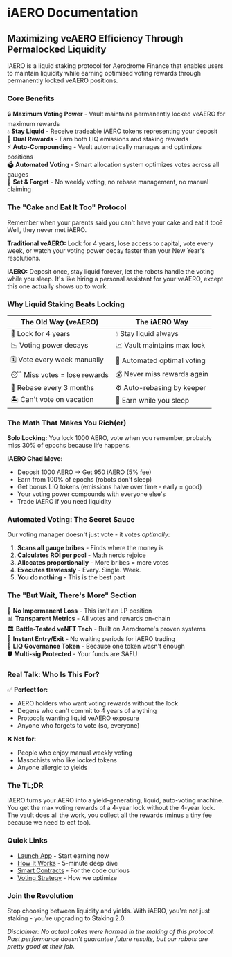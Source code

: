 # iAERO Documentation
## Maximizing veAERO Efficiency Through Permalocked Liquidity

iAERO is a liquid staking protocol for Aerodrome Finance that enables users to maintain liquidity while earning optimised voting rewards through permanently locked veAERO positions.

### Core Benefits

🔒 **Maximum Voting Power** - Vault maintains permanently locked veAERO for maximum rewards  
💧 **Stay Liquid** - Receive tradeable iAERO tokens representing your deposit  
🎁 **Dual Rewards** - Earn both LIQ emissions and staking rewards  
⚡ **Auto-Compounding** - Vault automatically manages and optimizes positions  
🗳️ **Automated Voting** - Smart allocation system optimizes votes across all gauges  
🤖 **Set & Forget** - No weekly voting, no rebase management, no manual claiming  

### The "Cake and Eat It Too" Protocol

Remember when your parents said you can't have your cake and eat it too? Well, they never met iAERO.

**Traditional veAERO:** Lock for 4 years, lose access to capital, vote every week, or watch your voting power decay faster than your New Year's resolutions.

**iAERO:** Deposit once, stay liquid forever, let the robots handle the voting while you sleep. It's like hiring a personal assistant for your veAERO, except this one actually shows up to work.

### Why Liquid Staking Beats Locking

| The Old Way (veAERO) | The iAERO Way |
|----------------------|---------------|
| 🔐 Lock for 4 years | 💧 Stay liquid always |
| 📉 Voting power decays | 📈 Vault maintains max lock |
| 🗓️ Vote every week manually | 🤖 Automated optimal voting |
| 😴 Miss votes = lose rewards | 💰 Never miss rewards again |
| 🔧 Rebase every 3 months | ⚙️ Auto-rebasing by keeper |
| 🏝️ Can't vote on vacation | 🌴 Earn while you sleep |

### The Math That Makes You Rich(er)

**Solo Locking:** You lock 1000 AERO, vote when you remember, probably miss 30% of epochs because life happens.

**iAERO Chad Move:** 
- Deposit 1000 AERO → Get 950 iAERO (5% fee)
- Earn from 100% of epochs (robots don't sleep)
- Get bonus LIQ tokens (emissions halve over time - early = good)
- Your voting power compounds with everyone else's
- Trade iAERO if you need liquidity

### Automated Voting: The Secret Sauce

Our voting manager doesn't just vote - it votes *optimally*:

1. **Scans all gauge bribes** - Finds where the money is
2. **Calculates ROI per pool** - Math nerds rejoice
3. **Allocates proportionally** - More bribes = more votes
4. **Executes flawlessly** - Every. Single. Week.
5. **You do nothing** - This is the best part

### The "But Wait, There's More" Section

🎰 **No Impermanent Loss** - This isn't an LP position  
📊 **Transparent Metrics** - All votes and rewards on-chain  
🏛️ **Battle-Tested veNFT Tech** - Built on Aerodrome's proven systems  
🔄 **Instant Entry/Exit** - No waiting periods for iAERO trading  
💎 **LIQ Governance Token** - Because one token wasn't enough  
🛡️ **Multi-sig Protected** - Your funds are SAFU  

### Real Talk: Who Is This For?

✅ **Perfect for:**
- AERO holders who want voting rewards without the lock
- Degens who can't commit to 4 years of anything
- Protocols wanting liquid veAERO exposure
- Anyone who forgets to vote (so, everyone)

❌ **Not for:**
- People who enjoy manual weekly voting
- Masochists who like locked tokens
- Anyone allergic to yields

### The TL;DR

iAERO turns your AERO into a yield-generating, liquid, auto-voting machine. You get the max voting rewards of a 4-year lock without the 4-year lock. The vault does all the work, you collect all the rewards (minus a tiny fee because we need to eat too).

### Quick Links
- [Launch App](https://iaero.finance) - Start earning now
- [How It Works](getting-started/how-it-works.md) - 5-minute deep dive
- [Smart Contracts](technical/contracts.md) - For the code curious
- [Voting Strategy](protocol/voting-strategy.md) - How we optimize

### Join the Revolution

Stop choosing between liquidity and yields. With iAERO, you're not just staking - you're upgrading to Staking 2.0.

*Disclaimer: No actual cakes were harmed in the making of this protocol. Past performance doesn't guarantee future results, but our robots are pretty good at their job.*
